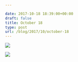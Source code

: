 ```yaml
---

date: 2017-10-18 18:39:00+00:00
draft: false
title: October 18
type: post
url: /blog/2017/10/october-18
---
```




  
   ![](/images/2017-10-18-201710october-18/IMG_2459.jpg)

  

  
   ![](/images/2017-10-18-201710october-18/IMG_2461.jpg)

  


